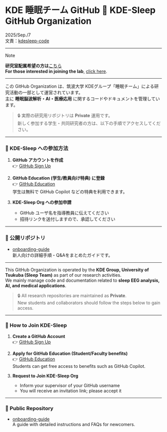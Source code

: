 # KDE 睡眠チーム GitHub 🦉 KDE-Sleep GitHub Organization
2025/Sep./7  
文責：[kdesleep-code](https://github.com/kdesleep-code)

---

> [!Note]
> **研究室配属希望の方は**[こちら](https://github.com/KDE-Sleep/Lab-Introduction)  
> **For those interested in joining the lab**, [click here](https://github.com/KDE-Sleep/Lab-Introduction).

---

この GitHub Organization は、筑波大学 KDEグループ「睡眠チーム」による研究活動の一部として運営されています。  
主に **睡眠脳波解析・AI・医療応用** に関するコードやドキュメントを管理しています。

> 🔒 実際の研究用リポジトリは **Private** 運用です。  
> 新しく参加する学生・共同研究者の方は、以下の手順でアクセスしてください。

---

### 🚪 KDE-Sleep への参加方法

1. **GitHub アカウントを作成**  
   👉 [GitHub Sign Up](https://github.com/join)

2. **GitHub Education (学生/教員向け特典) に登録**  
   👉 [GitHub Education](https://education.github.com/)  
   学生は無料で GitHub Copilot などの特典を利用できます。

3. **KDE-Sleep Org への参加申請**  
   - GitHub ユーザ名を指導教員に伝えてください  
   - 招待リンクを送付しますので、承認してください

---

### 📂 公開リポジトリ
- [onboarding-guide](https://github.com/KDE-Sleep/onboarding-guide)  
  新人向けの詳細手順・Q&Aをまとめたガイドです。

---

This GitHub Organization is operated by the **KDE Group, University of Tsukuba (Sleep Team)** as part of our research activities.  
We mainly manage code and documentation related to **sleep EEG analysis, AI, and medical applications**.

> 🔒 All research repositories are maintained as **Private**.  
> New students and collaborators should follow the steps below to gain access.

---

### 🚪 How to Join KDE-Sleep

1. **Create a GitHub Account**  
   👉 [GitHub Sign Up](https://github.com/join)

2. **Apply for GitHub Education (Student/Faculty benefits)**  
   👉 [GitHub Education](https://education.github.com/)  
   Students can get free access to benefits such as GitHub Copilot.

3. **Request to Join KDE-Sleep Org**  
   - Inform your supervisor of your GitHub username  
   - You will receive an invitation link; please accept it

---

### 📂 Public Repository
- [onboarding-guide](https://github.com/KDE-Sleep/onboarding-guide)  
  A guide with detailed instructions and FAQs for newcomers.
